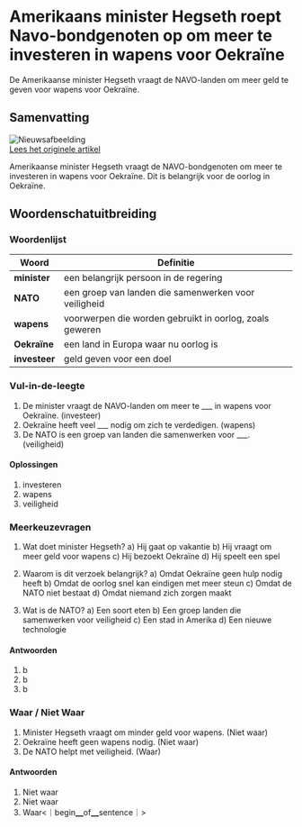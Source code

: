 # Amerikaans minister Hegseth roept Navo-bondgenoten op om meer te investeren in wapens voor Oekraïne

De Amerikaanse minister Hegseth vraagt de NAVO-landen om meer geld te geven voor wapens voor Oekraïne.

## Samenvatting

![Nieuwsafbeelding](https://prod-img.standaard.be/public/nieuws/m41x6v-file82tu2y3ua3b1i3ihk995/alternates/BASE_SIXTEEN_NINE/file82tu2y3ua3b1i3ihk995)   
[Lees het originele artikel](https://www.standaard.be/buitenland/amerikaans-minister-hegseth-roept-navo-bondgenoten-op-om-meer-te-investeren-in-wapens-voor-oekrane/35173633.html)

Amerikaanse minister Hegseth vraagt de NAVO-bondgenoten om meer te investeren in wapens voor Oekraïne. Dit is belangrijk voor de oorlog in Oekraïne.

## Woordenschatuitbreiding

### Woordenlijst

| Woord | Definitie |
|-------|-----------|
| **minister** | een belangrijk persoon in de regering |
| **NATO** | een groep van landen die samenwerken voor veiligheid |
| **wapens** | voorwerpen die worden gebruikt in oorlog, zoals geweren |
| **Oekraïne** | een land in Europa waar nu oorlog is |
| **investeer** | geld geven voor een doel |

### Vul-in-de-leegte
1. De minister vraagt de NAVO-landen om meer te ___ in wapens voor Oekraïne. (investeer)
2. Oekraïne heeft veel ___ nodig om zich te verdedigen. (wapens)
3. De NATO is een groep van landen die samenwerken voor ___. (veiligheid)

#### Oplossingen
1. investeren
2. wapens
3. veiligheid

### Meerkeuzevragen
1. Wat doet minister Hegseth?
   a) Hij gaat op vakantie
   b) Hij vraagt om meer geld voor wapens
   c) Hij bezoekt Oekraïne
   d) Hij speelt een spel

2. Waarom is dit verzoek belangrijk?
   a) Omdat Oekraïne geen hulp nodig heeft
   b) Omdat de oorlog snel kan eindigen met meer steun
   c) Omdat de NATO niet bestaat
   d) Omdat niemand zich zorgen maakt

3. Wat is de NATO?
   a) Een soort eten
   b) Een groep landen die samenwerken voor veiligheid
   c) Een stad in Amerika
   d) Een nieuwe technologie

#### Antwoorden
1. b
2. b
3. b

### Waar / Niet Waar
1. Minister Hegseth vraagt om minder geld voor wapens. (Niet waar)
2. Oekraïne heeft geen wapens nodig. (Niet waar)
3. De NATO helpt met veiligheid. (Waar)

#### Antwoorden
1. Niet waar
2. Niet waar
3. Waar<｜begin▁of▁sentence｜>